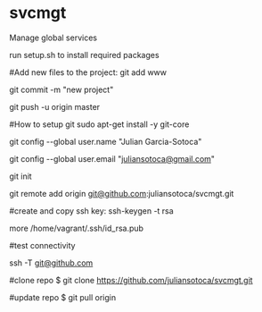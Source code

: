 svcmgt
======

Manage global services

run setup.sh to install required packages

#Add new files to the project:
git add www

git commit -m "new project"<br>

git push -u origin master<br>




#How to setup git
sudo apt-get install -y git-core

git config --global user.name "Julian Garcia-Sotoca"

git config --global user.email "juliansotoca@gmail.com"

git init

git remote add origin git@github.com:juliansotoca/svcmgt.git


#create and copy ssh key:
ssh-keygen -t rsa

more /home/vagrant/.ssh/id_rsa.pub

#test connectivity

ssh -T git@github.com


#clone repo
$ git clone https://github.com/juliansotoca/svcmgt.git

#update repo
$ git pull origin

